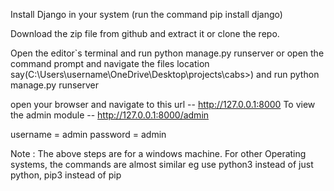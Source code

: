 Install Django in your system (run the command pip install django)

Download the zip file from github and extract it or clone the repo. 


Open the editor`s terminal and run python manage.py runserver or open the command prompt and navigate the files location say(C:\Users\username\OneDrive\Desktop\projects\cabs>) and run python manage.py runserver

open your browser and navigate to this url -- http://127.0.0.1:8000 
To view the admin module -- http://127.0.0.1:8000/admin

username = admin
password = admin

Note : The above steps are for a windows machine. For other Operating systems, the commands are almost similar eg use python3 instead of just python, pip3 instead of pip